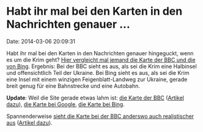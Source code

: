 Habt ihr mal bei den Karten in den Nachrichten genauer \...
===========================================================

Date: 2014-03-06 20:09:31

Habt ihr mal bei den Karten in den Nachrichten genauer hingeguckt, wenn
es um die Krim geht? [Hier vergleicht mal jemand die Karte der BBC und
die von
Bing](http://stevecoast.com/2014/03/02/ukrainian-maps-and-the-lies-they-tell/).
Ergebnis: Bei der BBC sieht es aus, als sei die Krim eine Halbinsel und
offensichtlich Teil der Ukraine. Bei Bing sieht es aus, als sei die Krim
eine Insel mit einem winzigen Feigenblatt-Landweg zur Ukraine, gerade
breit genug für eine Bahnstrecke und eine Autobahn.

**Update**: Weil die Site gerade etwas lahm ist: [die Karte der
BBC](http://news.bbcimg.co.uk/media/images/73313000/jpg/_73313162_crimea_simferopol_airports_insert_624_v2.jpg)
([Artikel dazu](http://www.bbc.com/news/world-europe-26410431)), [die
Karte bei
Google](https://maps.google.com/?ll=45.259422,33.760986&spn=2.277368,3.834229&t=m&z=8),
[die Karte bei
Bing](http://www.bing.com/maps/embed/?v=2&cp=45.269383~33.724116&lvl=7&dir=0&sty=r&form=LMLTEW&emid=92290dad-cbce-b0cf-44db-7eb806f36b1b).

Spannenderweise [sieht die Karte bei der BBC anderswo auch realistischer
aus](http://news.bbcimg.co.uk/media/images/73334000/gif/_73334994_ukraine_crimea_generic_map624.gif)
([Artikel dazu](http://www.bbc.co.uk/news/world-europe-26367786)).
